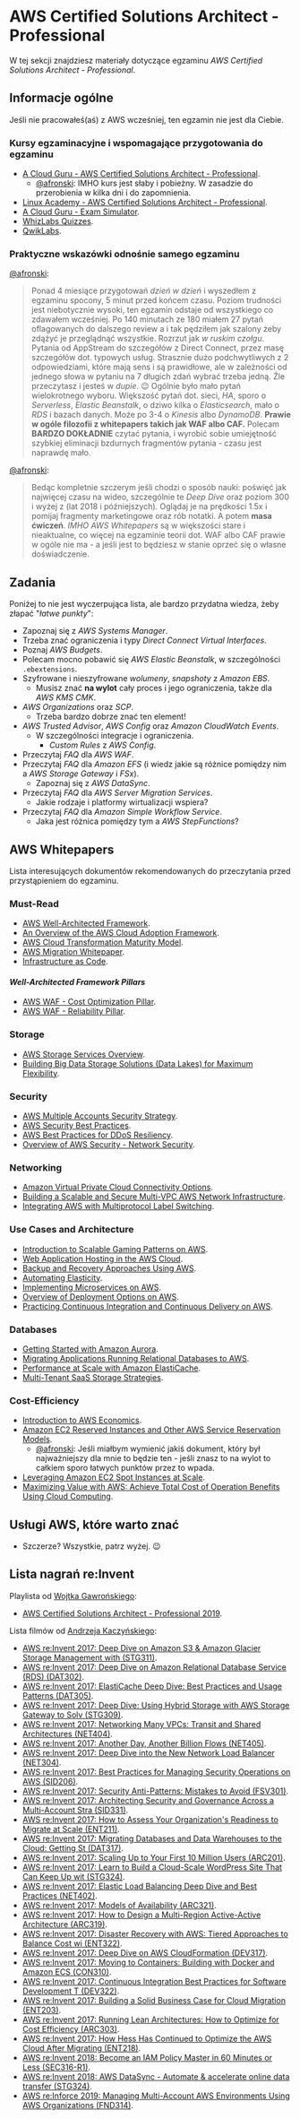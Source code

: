 # AWS Certified Solutions Architect - Professional

W tej sekcji znajdziesz materiały dotyczące egzaminu *AWS Certified Solutions Architect - Professional*.

## Informacje ogólne

Jeśli nie pracowałeś(aś) z AWS wcześniej, ten egzamin nie jest dla Ciebie.

### Kursy egzaminacyjne i wspomagające przygotowania do egzaminu

- [A Cloud Guru - AWS Certified Solutions Architect - Professional](https://acloud.guru/learn/aws-certified-solutions-architect-professional).
  - [@afronski](https://github.com/afronski): IMHO kurs jest słaby i pobieżny. W zasadzie do przerobienia w kilka dni i do zapomnienia.
- [Linux Academy - AWS Certified Solutions Architect - Professional](https://linuxacademy.com/course/aws-certified-solutions-architect-professional-2018/).
- [A Cloud Guru - Exam Simulator](https://acloud.guru/exam-simulator).
- [WhizLabs Quizzes](https://www.whizlabs.com/aws-solutions-architect-professional/).
- [QwikLabs](https://www.qwiklabs.com/).

### Praktyczne wskazówki odnośnie samego egzaminu

[@afronski](https://github.com/afronski):

> Ponad 4 miesiące przygotowań *dzień w dzień* i wyszedłem z egzaminu spocony, 5 minut przed końcem czasu. Poziom trudności jest niebotycznie wysoki, ten egzamin odstaje od wszystkiego co zdawałem wcześniej. Po 140 minutach ze 180 miałem 27 pytań oflagowanych do dalszego review a i tak pędziłem jak szalony żeby zdążyć je przeglądnąć wszystkie. Rozrzut jak *w ruskim czołgu*. Pytania od AppStream do szczegółów z Direct Connect, przez masę szczegółów dot. typowych usług. Strasznie dużo podchwytliwych z 2 odpowiedziami, które mają sens i są prawidłowe, ale w zależności od jednego słowa w pytaniu na 7 długich zdań wybrać trzeba jedną. Źle przeczytasz i jesteś w *dupie*. :wink: Ogólnie było mało pytań wielokrotnego wyboru. Większość pytań dot. sieci, *HA*, sporo o *Serverless*, *Elastic Beanstalk*, o dziwo kilka o *Elasticsearch*, mało o *RDS* i bazach danych. Może po 3-4 o *Kinesis* albo *DynamoDB*. **Prawie w ogóle filozofii z whitepapers takich jak WAF albo CAF.** Polecam **BARDZO DOKŁADNIE** czytać pytania, i wyrobić sobie umiejętność szybkiej eliminacji bzdurnych fragmentów pytania - czasu jest naprawdę mało.

[@afronski](https://github.com/afronski):

> Bedąc kompletnie szczerym jeśli chodzi o sposób nauki: poświęć jak najwięcej czasu na wideo, szczególnie te *Deep Dive* oraz poziom 300 i wyżej z (lat 2018 i późniejszych). Oglądaj je na prędkości 1.5x i pomijaj fragmenty marketingowe oraz rób notatki. A potem **masa ćwiczeń**. *IMHO* *AWS Whitepapers* są w większości stare i nieaktualne, co więcej na egzaminie teorii dot. WAF albo CAF prawie w ogóle nie ma - a jeśli jest to będziesz w stanie oprzeć się o własne doświadczenie.

## Zadania

Poniżej to nie jest wyczerpująca lista, ale bardzo przydatna wiedza, żeby złapać "*łatwe punkty*":

- Zapoznaj się z *AWS Systems Manager*.
- Trzeba znać ograniczenia i typy *Direct Connect Virtual Interfaces*.
- Poznaj *AWS Budgets*.
- Polecam mocno pobawić się *AWS Elastic Beanstalk*, w szczególności `.ebextensions`.
- Szyfrowane i nieszyfrowane *wolumeny*, *snapshoty* z *Amazon EBS*.
  - Musisz znać **na wylot** cały proces i jego ograniczenia, także dla *AWS KMS CMK*.
- *AWS Organizations* oraz *SCP*.
  - Trzeba bardzo dobrze znać ten element!
- *AWS Trusted Advisor*, *AWS Config* oraz *Amazon CloudWatch Events*.
  - W szczególności integracje i ograniczenia.
    - *Custom Rules* z *AWS Config*.
- Przeczytaj *FAQ* dla *AWS WAF*.
- Przeczytaj *FAQ* dla *Amazon EFS* (i wiedz jakie są różnice pomiędzy nim a *AWS Storage Gateway* i *FSx*).
  - Zapoznaj się z *AWS DataSync*.
- Przeczytaj *FAQ* dla *AWS Server Migration Services*.
  - Jakie rodzaje i platformy wirtualizacji wspiera?
- Przeczytaj *FAQ* dla *Amazon Simple Workflow Service*.
  - Jaka jest różnica pomiędzy tym a *AWS StepFunctions*?

## AWS Whitepapers

Lista interesujących dokumentów rekomendowanych do przeczytania przed przystąpieniem do egzaminu.

### **Must-Read**

- [AWS Well-Architected Framework](https://d1.awsstatic.com/whitepapers/architecture/AWS_Well-Architected_Framework.pdf).
- [An Overview of the AWS Cloud Adoption Framework](https://d1.awsstatic.com/whitepapers/aws_cloud_adoption_framework.pdf).
- [AWS Cloud Transformation Maturity Model](https://d1.awsstatic.com/whitepapers/AWS-Cloud-Transformation-Maturity-Model.pdf).
- [AWS Migration Whitepaper](https://d1.awsstatic.com/whitepapers/Migration/aws-migration-whitepaper.pdf).
- [Infrastructure as Code](https://d1.awsstatic.com/whitepapers/DevOps/infrastructure-as-code.pdf).

#### *Well-Architected Framework Pillars*

- [AWS WAF - Cost Optimization Pillar](https://d1.awsstatic.com/whitepapers/architecture/AWS-Cost-Optimization-Pillar.pdf).
- [AWS WAF - Reliability Pillar](https://d1.awsstatic.com/whitepapers/architecture/AWS-Reliability-Pillar.pdf).

### Storage

- [AWS Storage Services Overview](https://d1.awsstatic.com/whitepapers/AWS%20Storage%20Services%20Whitepaper-v9.pdf).
- [Building Big Data Storage Solutions (Data Lakes) for Maximum Flexibility](https://d1.awsstatic.com/whitepapers/Storage/data-lake-on-aws.pdf).

### Security

- [AWS Multiple Accounts Security Strategy](https://d0.awsstatic.com/aws-answers/AWS_Multi_Account_Security_Strategy.pdf).
- [AWS Security Best Practices](https://d1.awsstatic.com/whitepapers/Security/AWS_Security_Best_Practices.pdf).
- [AWS Best Practices for DDoS Resiliency](https://d1.awsstatic.com/whitepapers/Security/DDoS_White_Paper.pdf).
- [Overview of AWS Security - Network Security](https://d1.awsstatic.com/whitepapers/Security/Networking_Security_Whitepaper.pdf).

### Networking

- [Amazon Virtual Private Cloud Connectivity Options](https://d1.awsstatic.com/whitepapers/aws-amazon-vpc-connectivity-options.pdf).
- [Building a Scalable and Secure Multi-VPC AWS Network Infrastructure](https://d1.awsstatic.com/whitepapers/bilding-a-scalable-and-secure-multi-vpc-aws-network-infrastructure.pdf).
- [Integrating AWS with Multiprotocol Label Switching](https://d1.awsstatic.com/whitepapers/Networking/itegrating-aws-with-multiprotocol-label-switching.pdf).

### Use Cases and Architecture

- [Introduction to Scalable Gaming Patterns on AWS](https://d1.awsstatic.com/whitepapers/aws-scalable-gaming-patterns.pdf).
- [Web Application Hosting in the AWS Cloud](https://d1.awsstatic.com/whitepapers/aws-web-hosting-best-practices.pdf).
- [Backup and Recovery Approaches Using AWS](https://d1.awsstatic.com/whitepapers/Storage/Backup_and_Recovery_Approaches_Using_AWS.pdf).
- [Automating Elasticity](https://d1.awsstatic.com/whitepapers/cost-optimization-automating-elasticity.pdf).
- [Implementing Microservices on AWS](https://d1.awsstatic.com/whitepapers/microservices-on-aws.pdf).
- [Overview of Deployment Options on AWS](https://d1.awsstatic.com/whitepapers/overview-of-deployment-options-on-aws.pdf).
- [Practicing Continuous Integration and Continuous Delivery on AWS](https://d1.awsstatic.com/whitepapers/DevOps/pacticing-continuous-integration-continuous-delivery-on-AWS.pdf).

### Databases

- [Getting Started with Amazon Aurora](https://docs.aws.amazon.com/AmazonRDS/latest/AuroraUserGuide/aurora-ug.pdf#CHAP_GettingStartedAurora).
- [Migrating Applications Running Relational Databases to AWS](https://d1.awsstatic.com/whitepapers/Migration/migrating-applications-to-aws.pdf).
- [Performance at Scale with Amazon ElastiCache](https://d1.awsstatic.com/whitepapers/performance-at-scale-with-amazon-elasticache.pdf).
- [Multi-Tenant SaaS Storage Strategies](https://d1.awsstatic.com/whitepapers/Multi_Tenant_SaaS_Storage_Strategies.pdf).

### Cost-Efficiency

- [Introduction to AWS Economics](https://d1.awsstatic.com/whitepapers/introduction-to-aws-cloud-economics-final.pdf).
- [Amazon EC2 Reserved Instances and Other AWS Service Reservation Models](https://d1.awsstatic.com/whitepapers/cost-optimization-reservation-models.pdf).
  - [@afronski](https://github.com/afronski): Jeśli miałbym wymienić jakiś dokument, który był najważniejszy dla mnie to będzie ten - jeśli znasz to na wylot to całkiem sporo łatwych punktów przez to wpada.
- [Leveraging Amazon EC2 Spot Instances at Scale](https://d1.awsstatic.com/whitepapers/cost-optimization-leveraging-ec2-spot-instances.pdf).
- [Maximizing Value with AWS: Achieve Total Cost of Operation Benefits Using Cloud Computing](https://d1.awsstatic.com/whitepapers/total-cost-of-operation-benefits-using-aws.pdf).

## Usługi AWS, które warto znać

- Szczerze? Wszystkie, patrz wyżej. :wink:

## Lista nagrań re:Invent

Playlista od [Wojtka Gawrońskiego](https://github.com/afronski):

- [AWS Certified Solutions Architect - Professional 2019](https://www.youtube.com/playlist?list=PLCRlJJDoP5o8PxxCOPe3cZIw-4-uUAeV_).

Lista filmów od [Andrzeja Kaczyńskiego](https://github.com/andrewkaczynski):

- [AWS re:Invent 2017: Deep Dive on Amazon S3 & Amazon Glacier Storage Management with (STG311)](https://www.youtube.com/watch?v=SUWqDOnXeDw).
- [AWS re:Invent 2017: Deep Dive on Amazon Relational Database Service (RDS) (DAT302)](https://www.youtube.com/watch?v=TJxC-B9Q9tQ).
- [AWS re:Invent 2017: ElastiCache Deep Dive: Best Practices and Usage Patterns (DAT305)](https://www.youtube.com/watch?v=_YYBdsuUq2M).
- [AWS re:Invent 2017: Deep Dive: Using Hybrid Storage with AWS Storage Gateway to Solv (STG309)](https://www.youtube.com/watch?v=9wgaV70FeaM).
- [AWS re:Invent 2017: Networking Many VPCs: Transit and Shared Architectures (NET404)](https://www.youtube.com/watch?v=KGKrVO9xlqI).
- [AWS re:Invent 2017: Another Day, Another Billion Flows (NET405)](https://www.youtube.com/watch?v=8gc2DgBqo9U).
- [AWS re:Invent 2017: Deep Dive into the New Network Load Balancer (NET304)](https://www.youtube.com/watch?v=z0FBGIT1Ub4).
- [AWS re:Invent 2017: Best Practices for Managing Security Operations on AWS (SID206)](https://www.youtube.com/watch?v=gjrcoK8T3To).
- [AWS re:Invent 2017: Security Anti-Patterns: Mistakes to Avoid (FSV301)](https://www.youtube.com/watch?v=tzJmE_Jlas0).
- [AWS re:Invent 2017: Architecting Security and Governance Across a Multi-Account Stra (SID331)](https://www.youtube.com/watch?v=71fD8Oenwxc).
- [AWS re:Invent 2017: How to Assess Your Organization's Readiness to Migrate at Scale (ENT211)](https://www.youtube.com/watch?v=id-PY0GBHXA).
- [AWS re:Invent 2017: Migrating Databases and Data Warehouses to the Cloud: Getting St (DAT317)](https://www.youtube.com/watch?v=Y33TviLMBFY).
- [AWS re:Invent 2017: Scaling Up to Your First 10 Million Users (ARC201)](https://www.youtube.com/watch?v=w95murBkYmU).
- [AWS re:Invent 2017: Learn to Build a Cloud-Scale WordPress Site That Can Keep Up wit (STG324)](https://www.youtube.com/watch?v=dPdac4LL884).
- [AWS re:Invent 2017: Elastic Load Balancing Deep Dive and Best Practices (NET402)](https://www.youtube.com/watch?v=9TwkMMogojY).
- [AWS re:Invent 2017: Models of Availability (ARC321)](https://www.youtube.com/watch?v=xc_PZ5OPXcc).
- [AWS re:Invent 2017: How to Design a Multi-Region Active-Active Architecture (ARC319)](https://www.youtube.com/watch?v=RMrfzR4zyM4).
- [AWS re:Invent 2017: Disaster Recovery with AWS: Tiered Approaches to Balance Cost wi (ENT322)](https://www.youtube.com/watch?v=a7EMou07hRc).
- [AWS re:Invent 2017: Deep Dive on AWS CloudFormation (DEV317)](https://www.youtube.com/watch?v=01hy48R9Kr8).
- [AWS re:Invent 2017: Moving to Containers: Building with Docker and Amazon ECS (CON310)](https://www.youtube.com/watch?v=Qik9LBktjgs).
- [AWS re:Invent 2017: Continuous Integration Best Practices for Software Development T (DEV322)](https://www.youtube.com/watch?v=GEPJ7Lo346A).
- [AWS re:Invent 2017: Building a Solid Business Case for Cloud Migration (ENT203)](https://www.youtube.com/watch?v=CcspJkc7zqg).
- [AWS re:Invent 2017: Running Lean Architectures: How to Optimize for Cost Efficiency (ARC303)](https://www.youtube.com/watch?v=XQFweGjK_-o).
- [AWS re:Invent 2017: How Hess Has Continued to Optimize the AWS Cloud After Migrating (ENT218)](https://www.youtube.com/watch?v=1Z4BfRj2FiU).
- [AWS re:Invent 2018: Become an IAM Policy Master in 60 Minutes or Less (SEC316-R1)](https://www.youtube.com/watch?v=YQsK4MtsELU).
- [AWS re:Invent 2018: AWS DataSync - Automate & accelerate online data transfer (STG324)](https://www.youtube.com/watch?v=PA3PuU3beFI).
- [AWS re:Inforce 2019: Managing Multi-Account AWS Environments Using AWS Organizations (FND314)](https://www.youtube.com/watch?v=fxo67UeeN1A).
